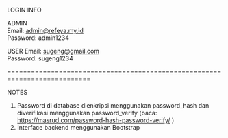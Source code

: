LOGIN INFO

ADMIN<br>
Email: admin@refeya.my.id<br>
Password: admin1234<br>

USER
Email: sugeng@gmail.com<br>
Password: sugeng1234

===========================================================================

NOTES

1. Password di database dienkripsi menggunakan password_hash dan diverifikasi menggunakan password_verify (baca: https://masrud.com/password-hash-password-verify/ )
2. Interface backend menggunakan Bootstrap
